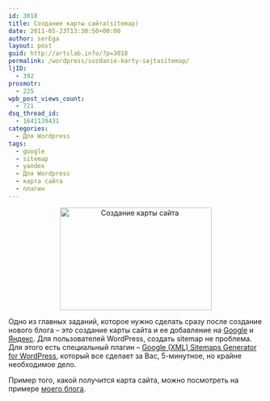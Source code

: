 ```yaml
---
id: 3018
title: Создание карты сайта(sitemap)
date: 2011-05-23T13:30:50+00:00
author: serEga
layout: post
guid: http://artslab.info/?p=3018
permalink: /wordpress/sozdanie-karty-sajtasitemap/
ljID:
  - 392
prosmotr:
  - 225
wpb_post_views_count:
  - 721
dsq_thread_id:
  - 1641139431
categories:
  - Для Wordpress
tags:
  - google
  - sitemap
  - yandex
  - Для Wordpress
  - карта сайта
  - плагин
---
```

<center>
  <a href="http://img.artslab.info/sitemap_wordpress_xml.gif"><img src="http://img.artslab.info/sitemap_wordpress_xml-300x203.gif" alt="Создание карты сайта" title="sitemap_wordpress_xml" width="300" height="203" class="alignnone size-medium wp-image-3019" /></a>
</center>

Одно из главных заданий, которое нужно сделать сразу после создание нового блога &#8211; это создание карты сайта и ее добавление на [Google](http://www.google.com/webmasters/) и [Яндекс](http://webmaster.yandex.ru). Для пользователей WordPress, создать sitemap не проблема. Для этого есть специальный плагин &#8211; [Google (XML) Sitemaps Generator for WordPress](http://wordpress.org/extend/plugins/google-sitemap-generator/), который все сделает за Вас, 5-минутное, но крайне необходимое дело.

Пример того, какой получится карта сайта, можно посмотреть на примере [моего блога](http://artslab.info/sitemap.xml).